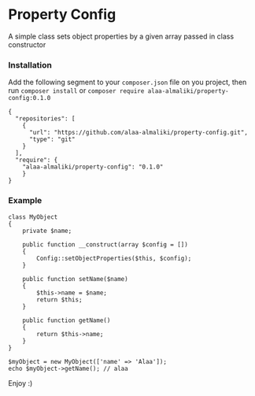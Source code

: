# Property Config
A simple class sets object properties by a given array passed in class constructor
### Installation
Add the following segment to your `composer.json` file on you project, then run `composer install` or `composer require alaa-almaliki/property-config:0.1.0`
```
{
  "repositories": [
    {
      "url": "https://github.com/alaa-almaliki/property-config.git",
      "type": "git"
    }
  ],
  "require": {
    "alaa-almaliki/property-config": "0.1.0"
    }
}
```
### Example
```
class MyObject
{
    private $name;
    
    public function __construct(array $config = [])
    {
        Config::setObjectProperties($this, $config);
    }

    public function setName($name)
    {
        $this->name = $name;
        return $this;
    }
    
    public function getName()
    {
        return $this->name;
    }
}

$myObject = new MyObject(['name' => 'Alaa']);
echo $myObject->getName(); // alaa

```

Enjoy :)
